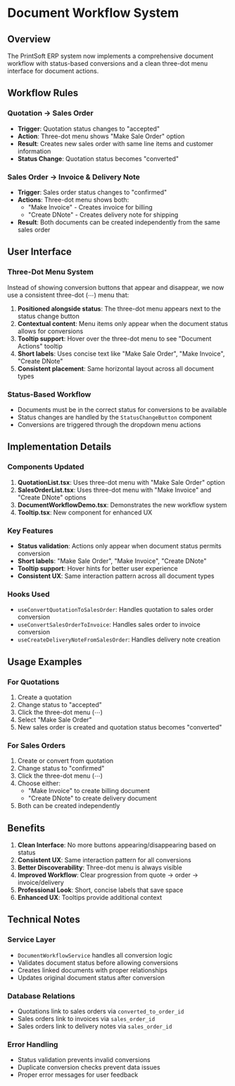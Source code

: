 # Document Workflow System

## Overview

The PrintSoft ERP system now implements a comprehensive document workflow with status-based conversions and a clean three-dot menu interface for document actions.

## Workflow Rules

### Quotation → Sales Order
- **Trigger**: Quotation status changes to "accepted"
- **Action**: Three-dot menu shows "Make Sale Order" option
- **Result**: Creates new sales order with same line items and customer information
- **Status Change**: Quotation status becomes "converted"

### Sales Order → Invoice & Delivery Note
- **Trigger**: Sales order status changes to "confirmed"
- **Actions**: Three-dot menu shows both:
  - "Make Invoice" - Creates invoice for billing
  - "Create DNote" - Creates delivery note for shipping
- **Result**: Both documents can be created independently from the same sales order

## User Interface

### Three-Dot Menu System
Instead of showing conversion buttons that appear and disappear, we now use a consistent three-dot (⋯) menu that:

1. **Positioned alongside status**: The three-dot menu appears next to the status change button
2. **Contextual content**: Menu items only appear when the document status allows for conversions
3. **Tooltip support**: Hover over the three-dot menu to see "Document Actions" tooltip
4. **Short labels**: Uses concise text like "Make Sale Order", "Make Invoice", "Create DNote"
5. **Consistent placement**: Same horizontal layout across all document types

### Status-Based Workflow
- Documents must be in the correct status for conversions to be available
- Status changes are handled by the `StatusChangeButton` component
- Conversions are triggered through the dropdown menu actions

## Implementation Details

### Components Updated
1. **QuotationList.tsx**: Uses three-dot menu with "Make Sale Order" option
2. **SalesOrderList.tsx**: Uses three-dot menu with "Make Invoice" and "Create DNote" options
3. **DocumentWorkflowDemo.tsx**: Demonstrates the new workflow system
4. **Tooltip.tsx**: New component for enhanced UX

### Key Features
- **Status validation**: Actions only appear when document status permits conversion
- **Short labels**: "Make Sale Order", "Make Invoice", "Create DNote"
- **Tooltip support**: Hover hints for better user experience
- **Consistent UX**: Same interaction pattern across all document types

### Hooks Used
- `useConvertQuotationToSalesOrder`: Handles quotation to sales order conversion
- `useConvertSalesOrderToInvoice`: Handles sales order to invoice conversion
- `useCreateDeliveryNoteFromSalesOrder`: Handles delivery note creation

## Usage Examples

### For Quotations
1. Create a quotation
2. Change status to "accepted"
3. Click the three-dot menu (⋯)
4. Select "Make Sale Order"
5. New sales order is created and quotation status becomes "converted"

### For Sales Orders
1. Create or convert from quotation
2. Change status to "confirmed"
3. Click the three-dot menu (⋯)
4. Choose either:
   - "Make Invoice" to create billing document
   - "Create DNote" to create delivery document
5. Both can be created independently

## Benefits

1. **Clean Interface**: No more buttons appearing/disappearing based on status
2. **Consistent UX**: Same interaction pattern for all conversions
3. **Better Discoverability**: Three-dot menu is always visible
4. **Improved Workflow**: Clear progression from quote → order → invoice/delivery
5. **Professional Look**: Short, concise labels that save space
6. **Enhanced UX**: Tooltips provide additional context

## Technical Notes

### Service Layer
- `DocumentWorkflowService` handles all conversion logic
- Validates document status before allowing conversions
- Creates linked documents with proper relationships
- Updates original document status after conversion

### Database Relations
- Quotations link to sales orders via `converted_to_order_id`
- Sales orders link to invoices via `sales_order_id`
- Sales orders link to delivery notes via `sales_order_id`

### Error Handling
- Status validation prevents invalid conversions
- Duplicate conversion checks prevent data issues
- Proper error messages for user feedback
